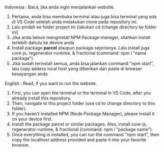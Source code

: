 Indonesia :
Baca, jika anda ingin menjalankan website.

1. Pertama, anda bisa membuka terminal atau juga bisa terminal yang ada di VS Code setelah anda melakukan clone pada repository ini.
2. Lalu pindah ke folder project ini (lakukan cd (change directory ke folder ini)
3. Jika anda belum menginstall NPM Package manager, silahkan install terlebih dahulu ke device anda
4. Install package **parcel** ataupun package sejenisnya. Lalu install juga core-js, regenerator-runtime, & fractional (command: npm i "nama package")
5.  Jika sudah terinstall semua, anda bisa jalankan command "npm start", lalu copy addess local host yang diberikan dan paste di browser kesayangan anda

English :
Read, if you want to run the website.

1. First, you can open the terminal or the terminal in VS Code, after you already install this repository.
2. Then, navigate to this project folder (use cd to change directory to this folder).
3. If you haven't installed NPM (Node Package Manager), please install it on your device first.
4. Install the package parcel or similar packages. Also, install core-js, regenerator-runtime, & fractional (command: npm i "package name").
5. Once everything is installed, you can run the command "npm start", then copy the localhost address provided and paste it into your favorite browser.
